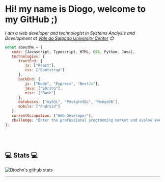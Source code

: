 <h1>Hi! my name is Diogo, welcome to my GitHub ;)</h1>

<p><em>I am a web developer and technologist in Systems Analysis and Development at <a href="https://univs.edu.br"> Vale do Salgado University Center</a> 😊</br></em></p>


```javascript
const aboutMe = {
   code: [Javascript, Typescript, HTML, CSS, Python, Java],
   technologies: {
      frontEnd: {
         js: ["React"],
         css: ["Bootstrap"]
      },
      backEnd: {
         js: ["Node", "Express", "NestJs"],
         java: ["Spring"],
         misc: ["Bash"]
      },
      databases: ["mySQL", "PostgreSQL", "MongoDB"],
      mobile: ["Android"]
   },
   currentOccupation: ["Web Developer"],
   challenge: "Enter the professional programming market and evolve every day",
};
```
</br></br>
<h2>💻 Stats 💻</h2>

![Diozhn's github stats](https://github-readme-stats.vercel.app/api?username=diozhn&show_icons=true&title_color=fff&icon_color=79ff97&text_color=9f9f9f&bg_color=151515)

---
